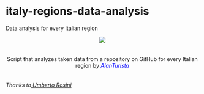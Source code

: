 # italy-regions-data-analysis
Data analysis for every Italian region
<!DOCTYPE HTML>
<html>
  <head>
  <center><i><img src="https://www.python.org/static/apple-touch-icon-72x72-precomposed.png"></i></center>
  </head>
  <br>
  <br>
  <body>
  <center>Script that analyzes taken data from a repository on GitHub for every Italian region by <i><font color="blue">AlanTurista</font></i></center>
    <br>
    <br>
    <i>Thanks to<a href="https://github.com/pcm-dpc/COVID-19"> Umberto Rosini</a></i>


</html>
